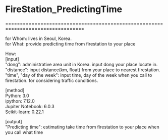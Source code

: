 # FireStation_PredictingTime
=================================================================================  
    
for Whom: lives in Seoul, Korea.  
for What: provide predicting time from firestation to your place  


How:  
[input]  
"dong": administrative area unit in Korea. input dong your place locate in.  
"distance": input distance(km, float) from your place to nearest firestation.  
"time", "day of the week": input time, day of the week when you call to firestation. for considering traffic conditions.  

[method]  
Python: 3.0  
ipython: 7.12.0  
Jupiter Notebook: 6.0.3  
Scikit-learn: 0.22.1  

[output]  
"Predicting time": estimating take time from firestation to your place when you call what time  
